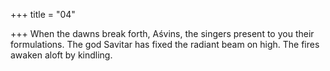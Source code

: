 +++
title = "04"

+++
When the dawns break forth, Aśvins, the singers present to you their  formulations.
The god Savitar has fixed the radiant beam on high. The fires awaken  aloft by kindling.